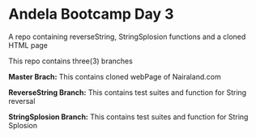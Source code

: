 # Andela Bootcamp Day 3
A repo containing reverseString, StringSplosion functions and a cloned HTML page

This repo contains three(3) branches

**Master Brach:**
  This contains cloned webPage of Nairaland.com
  

**ReverseString Branch:**
  This contains test suites and function for String reversal
  
  
**StringSplosion Branch:**
  This contains test suites and function for String Splosion
